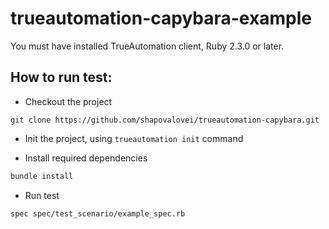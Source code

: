 # trueautomation-capybara-example

You must have installed TrueAutomation client, Ruby 2.3.0 or later.

## How to run test:

* Checkout the project

```
git clone https://github.com/shapovalovei/trueautomation-capybara.git
```

* Init the project, using `trueautomation init` command

* Install required dependencies

```bash
bundle install
```
* Run test

```bash
spec spec/test_scenario/example_spec.rb
```
